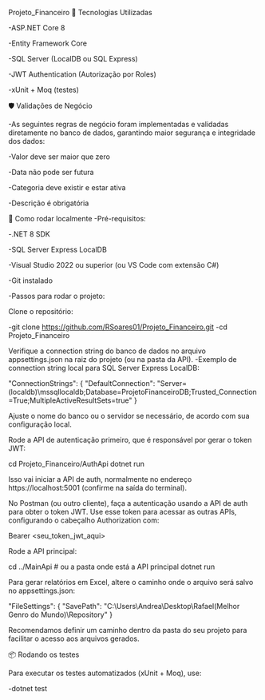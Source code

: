 Projeto_Financeiro
🚀 Tecnologias Utilizadas

 -ASP.NET Core 8

 -Entity Framework Core

 -SQL Server (LocalDB ou SQL Express)

 -JWT Authentication (Autorização por Roles)

 -xUnit + Moq (testes)

🛡️ Validações de Negócio

 -As seguintes regras de negócio foram implementadas e validadas diretamente no banco de dados, garantindo maior segurança e integridade dos dados:

 -Valor deve ser maior que zero

 -Data não pode ser futura

 -Categoria deve existir e estar ativa

 -Descrição é obrigatória

🔧 Como rodar localmente
 -Pré-requisitos:

 -.NET 8 SDK

 -SQL Server Express LocalDB

 -Visual Studio 2022 ou superior (ou VS Code com extensão C#)

 -Git instalado

 -Passos para rodar o projeto:

 Clone o repositório:

 -git clone https://github.com/RSoares01/Projeto_Financeiro.git
 -cd Projeto_Financeiro


Verifique a connection string do banco de dados no arquivo appsettings.json na raiz do projeto (ou na pasta da API).
 -Exemplo de connection string local para SQL Server Express LocalDB:

"ConnectionStrings": {
  "DefaultConnection": "Server=(localdb)\\mssqllocaldb;Database=ProjetoFinanceiroDB;Trusted_Connection=True;MultipleActiveResultSets=true"
}


Ajuste o nome do banco ou o servidor se necessário, de acordo com sua configuração local.

Rode a API de autenticação primeiro, que é responsável por gerar o token JWT:

cd Projeto_Financeiro/AuthApi
dotnet run


Isso vai iniciar a API de auth, normalmente no endereço https://localhost:5001 (confirme na saída do terminal).

No Postman (ou outro cliente), faça a autenticação usando a API de auth para obter o token JWT.
Use esse token para acessar as outras APIs, configurando o cabeçalho Authorization com:

Bearer <seu_token_jwt_aqui>


Rode a API principal:

cd ../MainApi  # ou a pasta onde está a API principal
dotnet run


Para gerar relatórios em Excel, altere o caminho onde o arquivo será salvo no appsettings.json:

  "FileSettings": {
    "SavePath": "C:\\Users\\Andrea\\Desktop\\Rafael(Melhor Genro do Mundo)\\Repository"
}


Recomendamos definir um caminho dentro da pasta do seu projeto para facilitar o acesso aos arquivos gerados.

📦 Rodando os testes

Para executar os testes automatizados (xUnit + Moq), use:

 -dotnet test
